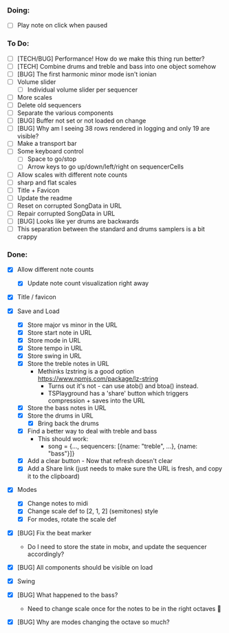 ### Doing:
- [ ] Play note on click when paused

### To Do:
- [ ] [TECH/BUG] Performance! How do we make this thing run better?
- [ ] [TECH] Combine drums and treble and bass into one object somehow
- [ ] [BUG] The first harmonic minor mode isn't ionian 
- [ ] Volume slider
  - [ ] Individual volume slider per sequencer
- [ ] More scales
- [ ] Delete old sequencers
- [ ] Separate the various components
- [ ] [BUG] Buffer not set or not loaded on change
- [ ] [BUG] Why am I seeing 38 rows rendered in logging and only 19 are visible?
- [ ] Make a transport bar
- [ ] Some keyboard control
  - [ ] Space to go/stop
  - [ ] Arrow keys to go up/down/left/right on sequencerCells
- [ ] Allow scales with different note counts
- [ ] sharp and flat scales
- [ ] Title + Favicon
- [ ] Update the readme
- [ ] Reset on corrupted SongData in URL
- [ ] Repair corrupted SongData in URL
- [ ] [BUG] Looks like yer drums are backwards
- [ ] This separation between the standard and drums samplers is a bit crappy

### Done:
- [x] Allow different note counts
  - [x] Update note count visualization right away
- [x] Title / favicon
- [x] Save and Load
  - [x] Store major vs minor in the URL
  - [x] Store start note in URL
  - [x] Store mode in URL
  - [x] Store tempo in URL
  - [x] Store swing in URL
  - [x] Store the treble notes in URL
    - Methinks lzstring is a good option https://www.npmjs.com/package/lz-string
      - Turns out it's not - can use atob() and btoa() instead.
      - TSPlayground has a 'share' button which triggers compression + saves into the URL
  - [x] Store the bass notes in URL
  - [x] Store the drums in URL
    - [x] Bring back the drums
  - [x] Find a better way to deal with treble and bass
    - This should work:
      - song = {..., sequencers: [{name: "treble", ...}, {name: "bass"}]}
  - [x] Add a clear button - Now that refresh doesn't clear
  - [x] Add a Share link (just needs to make sure the URL is fresh, and copy it to the clipboard)
- [x] Modes
  - [x] Change notes to midi
  - [x] Change scale def to [2, 1, 2] (semitones) style
  - [x] For modes, rotate the scale def
- [x] [BUG] Fix the beat marker
  - Do I need to store the state in mobx, and update the sequencer accordingly?
- [x] [BUG] All components should be visible on load
- [x] Swing
- [x] [BUG] What happened to the bass?
  - Need to change scale once for the notes to be in the right octaves 🤔
- [x] [BUG] Why are modes changing the octave so much?


